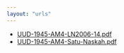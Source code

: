 ```yaml
---
layout: "urls"
---
```

* [UUD-1945-AM4-LN2006-14.pdf](UUD-1945-AM4-LN2006-14.pdf)
* [UUD-1945-AM4-Satu-Naskah.pdf](UUD-1945-AM4-Satu-Naskah.pdf)

